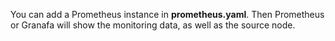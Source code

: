 You can add a Prometheus instance in <strong>prometheus.yaml</strong>. Then Prometheus or Granafa will show the monitoring data, as well as the source node.